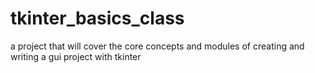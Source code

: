 # tkinter_basics_class
a project that will cover the core concepts and modules of creating and writing a gui project with tkinter
